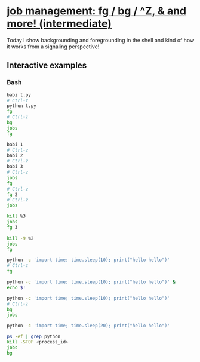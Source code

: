 # [job management: fg / bg / ^Z, & and more! (intermediate)](https://youtu.be/lkQOQAc65ZA)

Today I show backgrounding and foregrounding in the shell and kind of how it works from a signaling perspective!

## Interactive examples

### Bash

```bash
babi t.py
# Ctrl-z
python t.py
fg
# Ctrl-z
bg
jobs
fg

babi 1
# Ctrl-z
babi 2
# Ctrl-z
babi 3
# Ctrl-z
jobs
fg
# Ctrl-z
fg 2
# Ctrl-z
jobs

kill %3
jobs
fg 3

kill -9 %2
jobs
fg

python -c 'import time; time.sleep(10); print("hello hello")'
# Ctrl-z
fg

python -c 'import time; time.sleep(10); print("hello hello")' &
echo $!

python -c 'import time; time.sleep(10); print("hello hello")'
# Ctrl-z
bg
jobs

python -c 'import time; time.sleep(20); print("hello hello")'

ps -ef | grep python
kill -STOP <process_id>
jobs
bg
```
